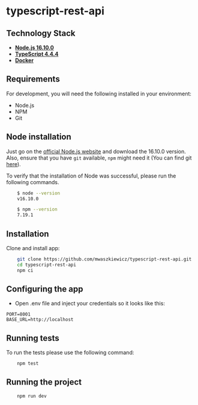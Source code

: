 # typescript-rest-api

## Technology Stack

- [**Node.js 16.10.0**](https://nodejs.org/en/)
- [**TypeScript 4.4.4**](https://www.typescriptlang.org/docs/handbook/release-notes/typescript-4-3.html)
- [**Docker**](https://www.docker.com/get-started)

## Requirements

For development, you will need the following installed in your environment:

- Node.js
- NPM
- Git

## Node installation

Just go on the [official Node.js website](https://nodejs.org/) and download the 16.10.0 version.
Also, ensure that you have `git` available, `npm` might need it (You can find git [here](https://git-scm.com/)).

To verify that the installation of Node was successful, please run the following commands.

```bash
    $ node --version
    v16.10.0

    $ npm --version
    7.19.1
```

## Installation

Clone and install app:

```bash
    git clone https://github.com/mwaszkiewicz/typescript-rest-api.git
    cd typescript-rest-api
    npm ci
```

## Configuring the app

- Open .env file and inject your credentials so it looks like this:

```text
PORT=8001
BASE_URL=http://localhost
```

## Running tests

To run the tests please use the following command:

```bash
    npm test
```

## Running the project

```bash
    npm run dev
```
